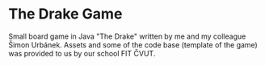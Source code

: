 # The Drake Game
Small board game in Java "The Drake" written by me and my colleague Šimon Urbánek. Assets and some of the code base (template of the game) was provided to us by our school FIT ČVUT.
